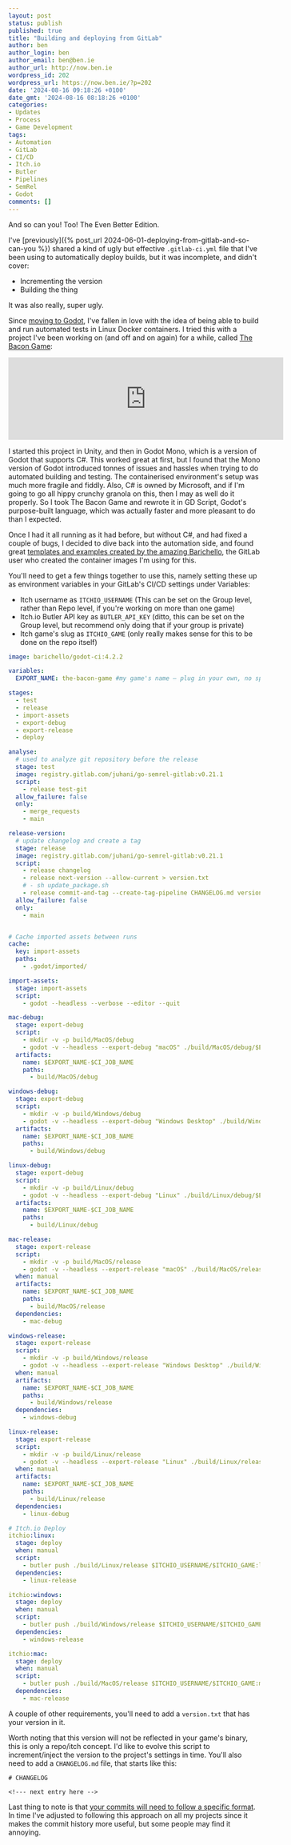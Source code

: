 ```yaml
---
layout: post
status: publish
published: true
title: "Building and deploying from GitLab"
author: ben
author_login: ben
author_email: ben@ben.ie
author_url: http://now.ben.ie
wordpress_id: 202
wordpress_url: https://now.ben.ie/?p=202
date: '2024-08-16 09:18:26 +0100'
date_gmt: '2024-08-16 08:18:26 +0100'
categories:
- Updates
- Process
- Game Development
tags:
- Automation
- GitLab
- CI/CD
- Itch.io
- Butler
- Pipelines
- SemRel
- Godot
comments: []
---
```

And so can you! Too! The Even Better Edition.

I've [previously]({% post_url 2024-06-01-deploying-from-gitlab-and-so-can-you %}) shared a kind of ugly but effective `.gitlab-ci.yml` file that I've been using to automatically deploy builds, but it was incomplete, and didn't cover:
- Incrementing the version
- Building the thing

It was also really, super ugly.

Since <a href="/tags/godot">moving to Godot</a>, I've fallen in love with the idea of being able to build and run automated tests in Linux Docker containers. I tried this with a project I've been working on (and off and on again) for a while, called <a href="https://bursaar.itch.io/the-bacon-game">The Bacon Game</a>:</p>

<iframe frameborder="0" src="https://itch.io/embed/2154665?border_width=0" width="550" height="165"><a href="https://bursaar.itch.io/the-bacon-game">The Bacon Game by Ben Marquez Keenan</a></iframe>

I started this project in Unity, and then in Godot Mono, which is a version of Godot that supports C#. This worked great at first, but I found that the Mono version of Godot introduced tonnes of issues and hassles when trying to do automated building and testing. The containerised environment's setup was much more fragile and fiddly. Also, C# is owned by Microsoft, and if I'm going to go all hippy crunchy granola on this, then I may as well do it properly. So I took The Bacon Game and rewrote it in GD Script, Godot's purpose-built language, which was actually faster and more pleasant to do than I expected.</p>

Once I had it all running as it had before, but without C#, and had fixed a couple of bugs, I decided to dive back into the automation side, and found great <a href="https://gitlab.com/barichello/godot-ci">templates and examples created by the amazing Barichello</a>, the GitLab user who created the container images I'm using for this.

You'll need to get a few things together to use this, namely setting these up as environment variables in your GitLab's CI/CD settings under Variables:

- Itch username as `ITCHIO_USERNAME` (This can be set on the Group level, rather than Repo level, if you're working on more than one game)
- Itch.io Butler API key as `BUTLER_API_KEY` (ditto, this can be set on the Group level, but recommend only doing that if your group is private)
- Itch game's slug as `ITCHIO_GAME` (only really makes sense for this to be done on the repo itself)

```yaml
image: barichello/godot-ci:4.2.2

variables:
  EXPORT_NAME: the-bacon-game #my game's name – plug in your own, no spaces

stages:
  - test
  - release
  - import-assets
  - export-debug
  - export-release
  - deploy

analyse:
  # used to analyze git repository before the release
  stage: test
  image: registry.gitlab.com/juhani/go-semrel-gitlab:v0.21.1
  script:
    - release test-git
  allow_failure: false
  only:
    - merge_requests
    - main

release-version:
  # update changelog and create a tag
  stage: release
  image: registry.gitlab.com/juhani/go-semrel-gitlab:v0.21.1
  script:
    - release changelog
    - release next-version --allow-current > version.txt
    # - sh update_package.sh
    - release commit-and-tag --create-tag-pipeline CHANGELOG.md version.txt
  allow_failure: false
  only:
    - main


# Cache imported assets between runs
cache:
  key: import-assets
  paths:
    - .godot/imported/

import-assets:
  stage: import-assets
  script:
    - godot --headless --verbose --editor --quit

mac-debug:
  stage: export-debug
  script:
    - mkdir -v -p build/MacOS/debug
    - godot -v --headless --export-debug "macOS" ./build/MacOS/debug/$EXPORT_NAME.zip
  artifacts:
    name: $EXPORT_NAME-$CI_JOB_NAME
    paths:
      - build/MacOS/debug

windows-debug:
  stage: export-debug
  script:
    - mkdir -v -p build/Windows/debug
    - godot -v --headless --export-debug "Windows Desktop" ./build/Windows/debug/$EXPORT_NAME.exe
  artifacts:
    name: $EXPORT_NAME-$CI_JOB_NAME
    paths:
      - build/Windows/debug

linux-debug:
  stage: export-debug
  script:
    - mkdir -v -p build/Linux/debug
    - godot -v --headless --export-debug "Linux" ./build/Linux/debug/$EXPORT_NAME.x86_64
  artifacts:
    name: $EXPORT_NAME-$CI_JOB_NAME
    paths:
      - build/Linux/debug

mac-release:
  stage: export-release
  script:
    - mkdir -v -p build/MacOS/release
    - godot -v --headless --export-release "macOS" ./build/MacOS/release/$EXPORT_NAME.zip
  when: manual
  artifacts:
    name: $EXPORT_NAME-$CI_JOB_NAME
    paths:
      - build/MacOS/release
  dependencies:
    - mac-debug

windows-release:
  stage: export-release
  script:
    - mkdir -v -p build/Windows/release
    - godot -v --headless --export-release "Windows Desktop" ./build/Windows/release/$EXPORT_NAME.exe
  when: manual
  artifacts:
    name: $EXPORT_NAME-$CI_JOB_NAME
    paths:
      - build/Windows/release
  dependencies:
    - windows-debug

linux-release:
  stage: export-release
  script:
    - mkdir -v -p build/Linux/release
    - godot -v --headless --export-release "Linux" ./build/Linux/release/$EXPORT_NAME.x86_64
  when: manual
  artifacts:
    name: $EXPORT_NAME-$CI_JOB_NAME
    paths:
      - build/Linux/release
  dependencies:
    - linux-debug

# Itch.io Deploy
itchio:linux:
  stage: deploy
  when: manual
  script:
    - butler push ./build/Linux/release $ITCHIO_USERNAME/$ITCHIO_GAME:linux --userversion-file version.txt 
  dependencies:
    - linux-release

itchio:windows:
  stage: deploy
  when: manual
  script:
    - butler push ./build/Windows/release $ITCHIO_USERNAME/$ITCHIO_GAME:windows --userversion-file version.txt
  dependencies:
    - windows-release

itchio:mac:
  stage: deploy
  when: manual
  script:
    - butler push ./build/MacOS/release $ITCHIO_USERNAME/$ITCHIO_GAME:mac --userversion-file version.txt
  dependencies:
    - mac-release
```

A couple of other requirements, you'll need to add a `version.txt` that has your version in it. 

Worth noting that this version will not be reflected in your game's binary, this is only a repo/itch concept. I'd like to evolve this script to increment/inject the version to the project's settings in time. You'll also need to add a `CHANGELOG.md` file, that starts like this:

```
# CHANGELOG

<!--- next entry here -->
```

Last thing to note is that <a href="https://semantic-release.gitbook.io/semantic-release#commit-message-format">your commits will need to follow a specific format</a>. In time I've adjusted to following this approach on all my projects since it makes the commit history more useful, but some people may find it annoying.
